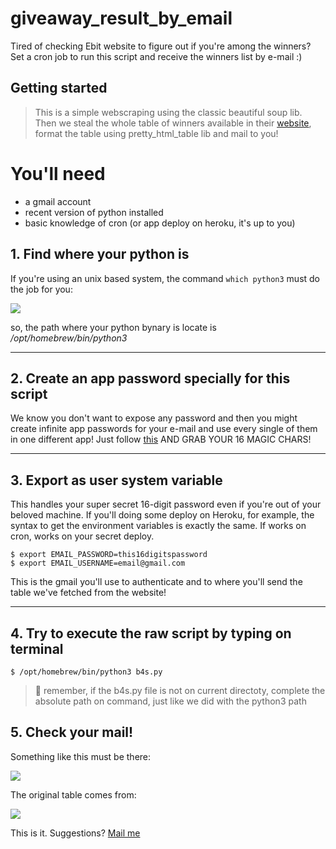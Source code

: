# giveaway_result_by_email

Tired of checking Ebit website to figure out if you're among the winners?
Set a cron job to run this script and receive the winners list by e-mail :)

## Getting started

>This is a simple webscraping using the classic beautiful soup lib. Then we steal the whole table of winners available in their [website](https://company.ebit.com.br/concorra-premios/ultimos-ganhadores), format the table using pretty_html_table lib and mail to you! 
    
   
# You'll need
- a gmail account 
- recent version of python installed
- basic knowledge of cron (or app deploy on heroku, it's up to you)
     
         
## 1. Find where your python is
If you're using an unix based system, the command `which python3` must do the job for you:

![](https://i.imgur.com/xxFADqu.png)

so, the path where your python bynary is locate is */opt/homebrew/bin/python3* 
    
-----------------------   
## 2. Create an app password specially for this script
We know you don't want to expose any password and then you might create infinite app passwords for your e-mail and use every single of them in one different app! Just follow [this](https://support.google.com/accounts/answer/185833?hl=en) AND GRAB YOUR 16 MAGIC CHARS!
    
  -----------------------
## 3. Export as user system variable 
This handles your super secret 16-digit password even if you're out of your beloved machine. If you'll doing some deploy on Heroku, for example, the syntax  to get the environment variables is exactly the same. If works on cron, works on your secret deploy.   

`$ export EMAIL_PASSWORD=this16digitspassword`   
`$ export EMAIL_USERNAME=email@gmail.com`
  
This is the gmail you'll use to authenticate and to where you'll send the table we've fetched from the website!

  -----------------------  
## 4. Try to execute the raw script by typing on terminal 
`$ /opt/homebrew/bin/python3 b4s.py`  
> :anger: remember, if the b4s.py file is not on current directoty, complete the absolute path on command, just like we did with the python3 path   

## 5. Check your mail!
Something like this must be there:  

![](https://i.imgur.com/EIMs4x7.png)

The original table comes from: 

![](https://imgur.com/mRq9SkD)

This is it. Suggestions? [Mail me](mailto:minhadona@tuta.io)

